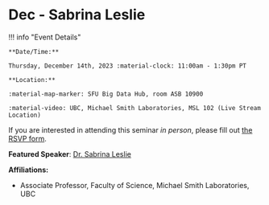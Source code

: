 # Dec - Sabrina Leslie

!!! info "Event Details"

    **Date/Time:**

    Thursday, December 14th, 2023 :material-clock: 11:00am - 1:30pm PT

    **Location:**

    :material-map-marker: SFU Big Data Hub, room ASB 10900

    :material-video: UBC, Michael Smith Laboratories, MSL 102 (Live Stream Location)



If you are interested in attending this seminar *in person*, please fill out [the RSVP form](https://forms.gle/HH7ExbEgkeY6bxBb9).



**Featured Speaker**: [Dr. Sabrina Leslie](https://leslielab.msl.ubc.ca/sabrina-leslie/)

**Affiliations:**

- Associate Professor, Faculty of Science, Michael Smith Laboratories, UBC

<!-- **Talk Title:** TBA

**Abstract:**

TBA

**Bio:**

TBA

---

**Trainee Speaker:** TBA

**Affiliation:** TBA

**Talk Title**: TBA -->
